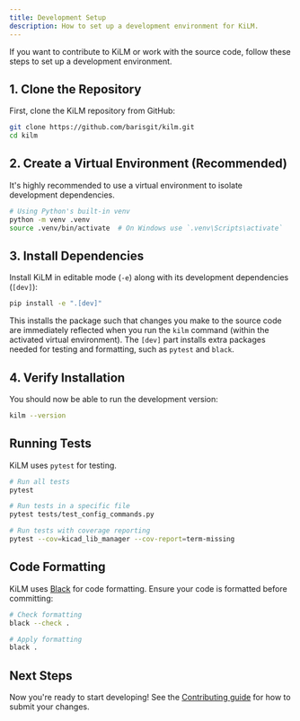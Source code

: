 ```yaml
---
title: Development Setup
description: How to set up a development environment for KiLM.
---
```


If you want to contribute to KiLM or work with the source code, follow these steps to set up a development environment.

## 1. Clone the Repository

First, clone the KiLM repository from GitHub:

```bash
git clone https://github.com/barisgit/kilm.git
cd kilm
```

## 2. Create a Virtual Environment (Recommended)

It's highly recommended to use a virtual environment to isolate development dependencies.

```bash
# Using Python's built-in venv
python -m venv .venv
source .venv/bin/activate  # On Windows use `.venv\Scripts\activate`
```

## 3. Install Dependencies

Install KiLM in editable mode (`-e`) along with its development dependencies (`[dev]`):

```bash
pip install -e ".[dev]"
```

This installs the package such that changes you make to the source code are immediately reflected when you run the `kilm` command (within the activated virtual environment).
The `[dev]` part installs extra packages needed for testing and formatting, such as `pytest` and `black`.

## 4. Verify Installation

You should now be able to run the development version:

```bash
kilm --version
```

## Running Tests

KiLM uses `pytest` for testing.

```bash
# Run all tests
pytest

# Run tests in a specific file
pytest tests/test_config_commands.py

# Run tests with coverage reporting
pytest --cov=kicad_lib_manager --cov-report=term-missing
```

## Code Formatting

KiLM uses [Black](https://github.com/psf/black) for code formatting. Ensure your code is formatted before committing:

```bash
# Check formatting
black --check .

# Apply formatting
black .
```

## Next Steps

Now you're ready to start developing! See the [Contributing guide](/community/contributing/) for how to submit your changes. 
